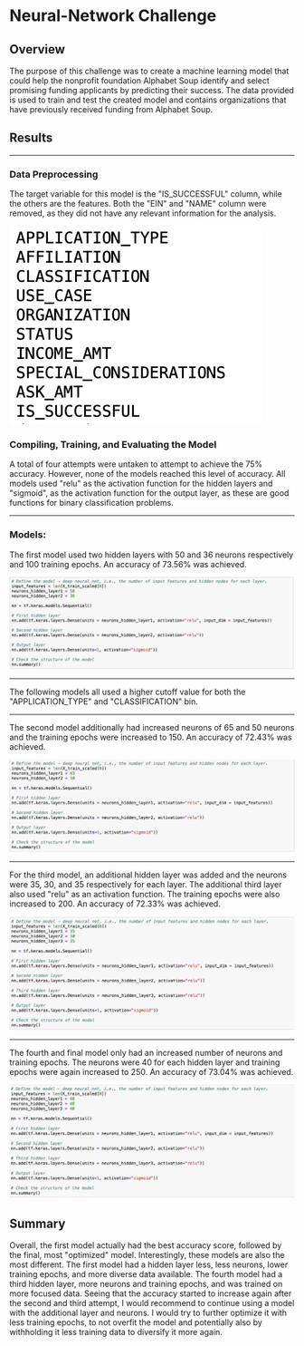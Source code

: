 # Neural-Network Challenge

## **Overview**
The purpose of this challenge was to create a machine learning model that could help the nonprofit foundation Alphabet Soup identify and select promising funding applicants by predicting their success. The data provided is used to train and test the created model and contains organizations that have previously received funding from Alphabet Soup.

## **Results**

---

### Data Preprocessing
The target variable for this model is the "IS_SUCCESSFUL" column, while the others are the features. Both the "EIN" and "NAME" column were removed, as they did not have any relevant information for the analysis. 

![Getting Started](Images/Columns.png)

### Compiling, Training, and Evaluating the Model
A total of four attempts were untaken to attempt to achieve the 75% accuracy. However, none of the models reached this level of accuracy. All models used "relu" as the activation function for the hidden layers and "sigmoid", as the activation function for the output layer, as these are good functions for binary classification problems. 

--- 

### **Models:**
The first model used two hidden layers with 50 and 36 neurons respectively and 100 training epochs. An accuracy of 73.56% was achieved. 

![Getting Started](Images/Model_1.png)

---

The following models all used a higher cutoff value for both the "APPLICATION_TYPE" and "CLASSIFICATION" bin. 

---

The second model additionally had increased neurons of 65 and 50 neurons and the training epochs were increased to 150. An accuracy of 72.43% was achieved. 

![Getting Started](Images/Model_2.png)

---

For the third model, an additional hidden layer was added and the neurons were 35, 30, and 35 respectively for each layer. The additional third layer also used "relu" as an activation function. The training epochs were also increased to 200. An accuracy of 72.33% was achieved. 

![Getting Started](Images/Model_3.png)

--- 

The fourth and final model only had an increased number of neurons and training epochs. The neurons were 40 for each hidden layer and training epochs were again increased to 250. An accuracy of 73.04% was achieved. 

![Getting Started](Images/Model_4.png)


## **Summary**
Overall, the first model actually had the best accuracy score, followed by the final, most "optimized" model. Interestingly, these models are also the most different. The first model had a hidden layer less, less neurons, lower training epochs, and more diverse data available. The fourth model had a third hidden layer, more neurons and training epochs, and was trained on more focused data. Seeing that the accuracy started to increase again after the second and third attempt, I would recommend to continue using a model with the additional layer and neurons. I would try to further optimize it with less training epochs, to not overfit the model and potentially also by withholding it less training data to diversify it more again. 